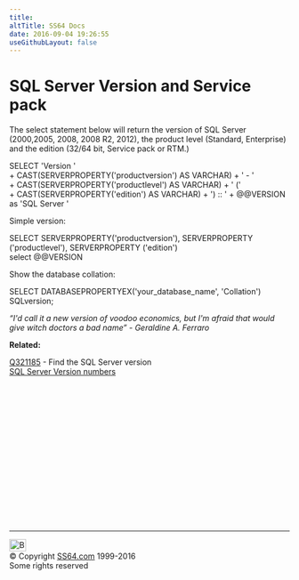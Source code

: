 ```yaml
---
title:
altTitle: SS64 Docs
date: 2016-09-04 19:26:55
useGithubLayout: false
---
```

<!-- #BeginLibraryItem "/Library/head_sql.lbi" --><!-- #EndLibraryItem --><h1>SQL Server Version and Service pack</h1>
<p>The select statement below will return the version of SQL Server (2000,2005, 2008, 2008 R2, 2012), the product level (Standard, Enterprise) and the edition (32/64 bit, Service pack or RTM.) </p>
<p class="code">SELECT 'Version ' <br>
+ CAST(SERVERPROPERTY('productversion') AS VARCHAR) + ' - ' <br>
+ CAST(SERVERPROPERTY('productlevel') AS VARCHAR) + ' (' <br>
+ CAST(SERVERPROPERTY('edition') AS VARCHAR) + ') :: ' + @@VERSION as 'SQL Server '</p>
<p>Simple version:</p>
<p class="code">SELECT SERVERPROPERTY('productversion'), SERVERPROPERTY ('productlevel'), SERVERPROPERTY ('edition')<br>
select @@VERSION </p>
<p>Show the database collation: </p>
<p class="code">SELECT DATABASEPROPERTYEX('your_database_name', 'Collation') SQLversion;</p>
<p class="quote"><i>“I'd call it a new version of voodoo economics, but I'm afraid that would give witch doctors a bad name” - Geraldine A. Ferraro</i></p>
<p><b>Related:</b></p>
<p><a href="http://support.microsoft.com/kb/321185">Q321185</a> - Find the SQL Server version <br>  
<a href="http://www.sqlteam.com/article/sql-server-versions"> SQL Server Version numbers</a></p><!-- #BeginLibraryItem "/Library/foot_sql.lbi" --><p>
<!-- ss64-sql -->
<ins class="adsbygoogle" style="display:inline-block;width:300px;height:250px" data-ad-client="ca-pub-6140977852749469" data-ad-slot="6953563613"></ins>
<script>
(adsbygoogle = window.adsbygoogle || []).push({});
</script></p>
<hr>
<div id="bl" class="footer"><a href="syntax-sqlversion.html#"><img src="../images/top.png" width="30" height="22" alt="Back to the Top"></a></div>
<div id="br" class="footer, tagline">© Copyright <a href="../index.html">SS64.com</a> 1999-2016<br>
Some rights reserved</div><!-- #EndLibraryItem -->

